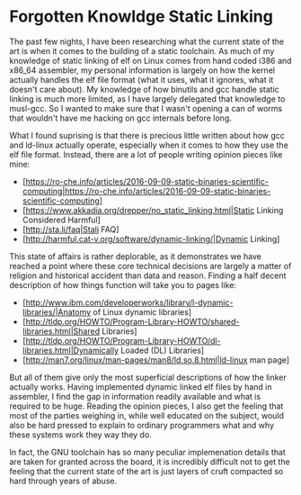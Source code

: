 Forgotten Knowldge Static Linking
=================================

The past few nights, I have been researching what the current state of the
art is when it comes to the building of a static toolchain.  As much of my
knowledge of static linking of elf on Linux comes from hand coded i386 and 
x86_64 assembler, my personal information is largely on how the kernel 
actually handles the elf file format (what it uses, what it ignores, what
it doesn't care about). My knowledge of how binutils and gcc handle static
linking is much more limited, as I have largely delegated that knowledge
to musl-gcc.  So I wanted to make sure that I wasn't opening a can of worms
that wouldn't have me hacking on gcc internals before long.

What I found suprising is that there is precious little written about how
gcc and ld-linux actually operate, especially when it comes to how they
use the elf file format.  Instead, there are a lot of people writing 
opinion pieces like mine:

* [https://ro-che.info/articles/2016-09-09-static-binaries-scientific-computing|https://ro-che.info/articles/2016-09-09-static-binaries-scientific-computing]
* [https://www.akkadia.org/drepper/no_static_linking.html|Static Linking Considered Harmful]
* [http://sta.li/faq|Stali FAQ]
* [http://harmful.cat-v.org/software/dynamic-linking/|Dynamic Linking]

This state of affairs is rather deplorable, as it demonstrates we have
reached a point where these core technical decisions are largely a matter
of religion and historical accident than data and reason.  Finding a
half decent description of how things function will take you to pages 
like:

* [http://www.ibm.com/developerworks/library/l-dynamic-libraries/|Anatomy of Linux dynamic libraries]
* [http://tldp.org/HOWTO/Program-Library-HOWTO/shared-libraries.html|Shared Libraries]
* [http://tldp.org/HOWTO/Program-Library-HOWTO/dl-libraries.html|Dynamically Loaded (DL) Libraries]
* [http://man7.org/linux/man-pages/man8/ld.so.8.html|ld-linux man page]

But all of them give only the most superficial descriptions of how the
linker actually works.  Having implemented dynamic linked elf files
by hand in assembler, I find the gap in information readily available
and what is required to be huge.  Reading the opinion pieces, I also
get the feeling that most of the parties weighing in, while well 
educated on the subject, would also be hard pressed to explain
to ordinary programmers what and why these systems work they way they do.

In fact, the GNU toolchain has so many peculiar implemenation details
that are taken for granted across the board, it is incredibly difficult 
not to get the feeling that the current state of the art is just layers 
of cruft compacted so hard through years of abuse.


